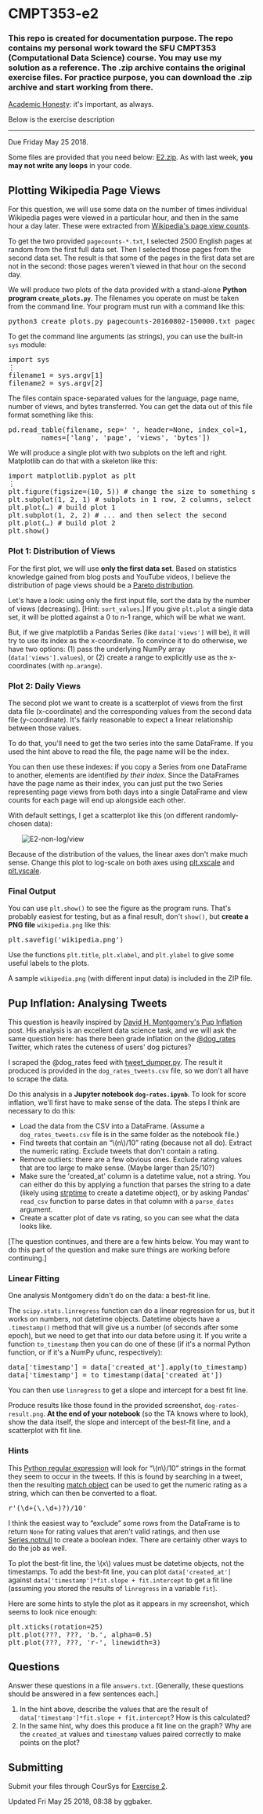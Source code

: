 # CMPT353-e2
<h3>This repo is created for documentation purpose. The repo contains my personal work toward the SFU CMPT353 (Computational Data Science) course. You may use my solution as a reference. The .zip archive contains the original exercise files. For practice purpose, you can download the .zip archive and start working from there.</h3>

<p><a href="https://coursys.sfu.ca/2018su-cmpt-353-d1/pages/AcademicHonesty">Academic Honesty</a>: it's important, as always.</p>
<p>Below is the exercise description </p>
<hr>

<div class="wikicontents creole tex2jax_process"><p>Due <span title="2018-05-25T23:59:59-07:00">Friday May 25 2018</span>.</p>
<p>Some files are provided that you need below: <a href="E2.zip">E2.zip</a>. As with last week, <strong>you may not write any loops</strong> in your code.</p>
<h2 id="h-plotting-wikipedia-page-views">Plotting Wikipedia Page Views</h2>
<p>For this question, we will use some data on the number of times individual Wikipedia pages were viewed in a particular hour, and then in the same hour a day later. These were extracted from <a href="https://dumps.wikimedia.org/other/pagecounts-raw/">Wikipedia's page view counts</a>. </p>
<p>To get the two provided <code>pagecounts-*.txt</code>, I selected 2500 English pages at random from the first full data set. Then I selected those pages from the second data set. The result is that some of the pages in the first data set are not in the second: those pages weren't viewed in that hour on the second day.</p>
<p>We will produce two plots of the data provided with a stand-alone <strong>Python program <code>create_plots.py</code></strong>. The filenames you operate on must be taken from the command line. Your program must run with a command like this:</p>
<pre class="highlight lang-bash">python3 create_plots.py pagecounts-20160802-150000.txt pagecounts-20160803-150000.txt</pre>
<p>To get the command line arguments (as strings), you can use the built-in <code>sys</code> module:</p>
<pre class="highlight lang-python">import sys
⋮
filename1 = sys.argv[1]
filename2 = sys.argv[2]</pre>
<p>The files contain space-separated values for the language, page name, number of views, and bytes transferred. You can get the data out of this file format something like this:</p>
<pre class="highlight lang-python">pd.read_table(filename, sep=' ', header=None, index_col=1,
        names=['lang', 'page', 'views', 'bytes'])</pre>
<p>We will produce a single plot with two subplots on the left and right. Matplotlib can do that with a skeleton like this:</p>
<pre class="highlight lang-python">import matplotlib.pyplot as plt
⋮
plt.figure(figsize=(10, 5)) # change the size to something sensible
plt.subplot(1, 2, 1) # subplots in 1 row, 2 columns, select the first
plt.plot(…) # build plot 1
plt.subplot(1, 2, 2) # ... and then select the second
plt.plot(…) # build plot 2
plt.show()</pre>
<h3 id="h-plot-1-distribution-of-views">Plot 1: Distribution of Views</h3>
<p>For the first plot, we will use <strong>only the first data set</strong>. Based on statistics knowledge gained from blog posts and YouTube videos, I believe the distribution of page views should be a 
<a href="https://en.wikipedia.org/wiki/Pareto_distribution">Pareto distribution</a>.</p>
<p>Let's have a look: using only the first input file, sort the data by the number of views (decreasing). [Hint: <code>sort_values</code>.] If you give <code>plt.plot</code> a single data set, it will be plotted against a 0 to n-1 range, which will be what we want.</p>
<p>But, if we give matplotlib a Pandas Series (like <code>data['views']</code> will be), it will try to use its index as the x-coordinate. To convince it to do otherwise, we have two options: (1) pass the underlying NumPy array (<code>data['views'].values</code>), or (2) create a range to explicitly use as the x-coordinates (with <code>np.arange</code>).</p>
<h3 id="h-plot-2-daily-views">Plot 2: Daily Views</h3>
<p>The second plot we want to create is a scatterplot of views from the first data file (x-coordinate) and the corresponding values from the second data file (y-coordinate). It's fairly reasonable to expect a linear relationship between those values.</p>
<p>To do that, you'll need to get the two series into the same DataFrame. If you used the hint above to read the file, the page name will be the index.</p>
<p>You can then use these indexes: if you copy a Series from one DataFrame to another, elements are identified <em>by their index</em>. Since the DataFrames have the page name as their index, you can just put the two Series representing page views from both days into a single DataFrame and view counts for each page will end up alongside each other.</p>
<p>With default settings, I get a scatterplot like this (on different randomly-chosen data):</p>
<div style="margin-left:2em"><p> <img src="E2-non-log/view" title="E2-non-log/view" alt="E2-non-log/view" /></p>
</div>
<p>Because of the distribution of the values, the linear axes don't make much sense. Change this plot to log-scale on both axes using <a href="https://matplotlib.org/api/pyplot_api.html#matplotlib.pyplot.xscale">plt.xscale</a> and  <a href="https://matplotlib.org/api/pyplot_api.html#matplotlib.pyplot.yscale">plt.yscale</a>.</p>
<h3 id="h-final-output">Final Output</h3>
<p>You can use <code>plt.show()</code> to see the figure as the program runs. That's probably easiest for testing, but as a final result, don't <code>show()</code>, but <strong>create a PNG file</strong> <code>wikipedia.png</code> like this:</p>
<pre class="highlight lang-python">plt.savefig('wikipedia.png')</pre>
<p>Use the functions <code>plt.title</code>, <code>plt.xlabel</code>, and <code>plt.ylabel</code> to give some useful labels to the plots.</p>
<p>A sample <code>wikipedia.png</code> (with different input data) is included in the ZIP file.</p>
<h2 id="h-pup-inflation-analysing-tweets">Pup Inflation: Analysing Tweets</h2>
<p>This question is heavily inspired by <a href="http://dhmontgomery.com/2017/03/dogrates/">David H. Montgomery's Pup Inflation</a> post. His analysis is an excellent data science task, and we will ask the same question here: has there been grade inflation on the  <a href="https://twitter.com/dog_rates">@dog_rates</a> Twitter, which rates the cuteness of users' dog pictures?</p>
<p>I scraped the @dog_rates feed with <a href="https://gist.github.com/yanofsky/5436496">tweet_dumper.py</a>. The result it produced is provided in the <code>dog_rates_tweets.csv</code> file, so we don't all have to scrape the data.</p>
<p>Do this analysis in a <strong>Jupyter notebook <code>dog-rates.ipynb</code></strong>. To look for score inflation, we'll first have to make sense of the data. The steps I think are necessary to do this:</p>
<ul><li>Load the data from the CSV into a DataFrame. (Assume a <code>dog_rates_tweets.csv</code> file is in the same folder as the notebook file.)
</li><li>Find tweets that contain an <span>&ldquo;</span>\(n\)/10<span>&rdquo;</span> rating (because not all do). Extract the numeric rating. Exclude tweets that don't contain a rating.
</li><li>Remove outliers: there are a few obvious ones. Exclude rating values that are too large to make sense. (Maybe larger than 25/10?)
</li><li>Make sure the 'created_at' column is a datetime value, not a string. You can either do this by applying a function that parses the string to a date (likely using <a href="https://docs.python.org/3/library/datetime.html#datetime.datetime.strptime">strptime</a> to create a datetime object), or by asking Pandas' <code>read_csv</code> function to parse dates in that column with a <code>parse_dates</code> argument.
</li><li>Create a scatter plot of date vs rating, so you can see what the data looks like.
</li></ul>
<p>[The question continues, and there are a few hints below. You may want to do this part of the question and make sure things are working before continuing.]</p>
<h3 id="h-linear-fitting">Linear Fitting</h3>
<p>One analysis Montgomery didn't do on the data: a best-fit line.</p>
<p>The <code>scipy.stats.linregress</code> function can do a linear regression for us, but it works on numbers, not datetime objects. Datetime objects have a <code>.timestamp()</code> method that will give us a number (of seconds after some epoch), but we need to get that into our data before using it. If you write a function <code>to_timestamp</code> then you can do one of these (if it's a normal Python function, or if it's a NumPy ufunc, respectively):</p>
<pre class="highlight lang-python">data['timestamp'] = data['created_at'].apply(to_timestamp)
data['timestamp'] = to_timestamp(data['created_at'])</pre>
<p>You can then use <code>linregress</code> to get a slope and intercept for a best fit line.</p>
<p>Produce results like those found in the provided screenshot, <code>dog-rates-result.png</code>. <strong>At the end of your notebook</strong> (so the TA knows where to look), show the data itself, the slope and intercept of the best-fit line, and a scatterplot with fit line.</p>
<h3 id="h-hints">Hints</h3>
<p>This  <a href="https://docs.python.org/3/library/re.html">Python regular expression</a> will look for <span>&ldquo;</span>\(n\)/10<span>&rdquo;</span> strings in the format they seem to occur in the tweets. If this is found by searching in a tweet, then the resulting <a href="https://docs.python.org/3/library/re.html#match-objects">match object</a> can be used to get the numeric rating as a string, which can then be converted to a float.</p>
<pre class="highlight lang-python">r'(\d+(\.\d+)?)/10'</pre>
<p>I think the easiest way to <span>&ldquo;</span>exclude<span>&rdquo;</span> some rows from the DataFrame is to return <code>None</code> for rating values that aren't valid ratings, and then use <a href="http://pandas.pydata.org/pandas-docs/stable/generated/pandas.Series.notnull.html#pandas.Series.notnull">Series.notnull</a> to create a boolean index. There are certainly other ways to do the job as well.</p>
<p>To plot the best-fit line, the \(x\) values must be datetime objects, not the timestamps. To add the best-fit line, you can plot <code>data['created_at']</code> against <code>data['timestamp']*fit.slope + fit.intercept</code> to get a fit line (assuming you stored the results of <code>linregress</code> in a variable <code>fit</code>).</p>
<p>Here are some hints to style the plot as it appears in my screenshot, which seems to look nice enough:</p>
<pre class="highlight lang-python">plt.xticks(rotation=25)
plt.plot(???, ???, 'b.', alpha=0.5)
plt.plot(???, ???, 'r-', linewidth=3)</pre>
<h2 id="h-questions">Questions</h2>
<p>Answer these questions in a file <code>answers.txt</code>. [Generally, these questions should be answered in a few sentences each.]</p>
<ol><li>In the hint above, describe the values that are the result of <code>data['timestamp']*fit.slope + fit.intercept</code>? How is this calculated?
</li><li>In the same hint, why does this produce a fit line on the graph? Why are the <code>created_at</code> values and <code>timestamp</code> values paired correctly to make points on the plot?
</li></ol>
<h2 id="h-submitting">Submitting</h2>
<p>Submit your files through CourSys for <a href="/2018su-cmpt-353-d1/+e2/">Exercise 2</a>.</p></div>

<div class="updateinfo">Updated Fri May 25 2018, 08:38 by ggbaker.

</div>
